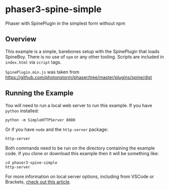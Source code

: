 # phaser3-spine-simple
Phaser with SpinePlugin in the simplest form without npm

## Overview

This example is a simple, barebones setup with the SpinePlugin that loads SpineBoy. There is no use of `npm` or any other tooling. Scripts are included in `index.html` via `script` tags.

`SpinePlugin.min.js` was taken from https://github.com/photonstorm/phaser/tree/master/plugins/spine/dist

## Running the Example

You will need to run a local web server to run this example. If you have `python` installed:

```
python -m SimpleHTTPServer 8080
```

Or if you have `node` and the `http-server` package:

```
http-server
```

Both commands need to be run on the directory containing the example code. If you clone or download this example then it will be something like:

```
cd phaser3-spine-simple
http-server
```

For more information on local server options, including from VSCode or Brackets, [check out this article](https://blog.ourcade.co/posts/2020/5-local-web-server-get-started-phaser-3/).
